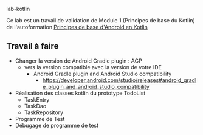  lab-kotlin

Ce lab est un travail de validation de Module 1 (Principes de base du Kotlin) de l'autoformation 
[Principes de base d'Android en Kotlin](https://github.com/labs-mobile/autoformation-android-kotlin)

## Travail à faire

- Changer la version de Android Gradle plugin : AGP 
  - vers la version compatible avec la version de votre IDE
    - Android Gradle plugin and Android Studio compatibility
      - https://developer.android.com/studio/releases#android_gradle_plugin_and_android_studio_compatibility
- Réalisation des classes kotlin du prototype TodoList
  - TaskEntry
  - TaskDao
  - TaskRepository
- Programme de Test
- Débugage de programme de test


